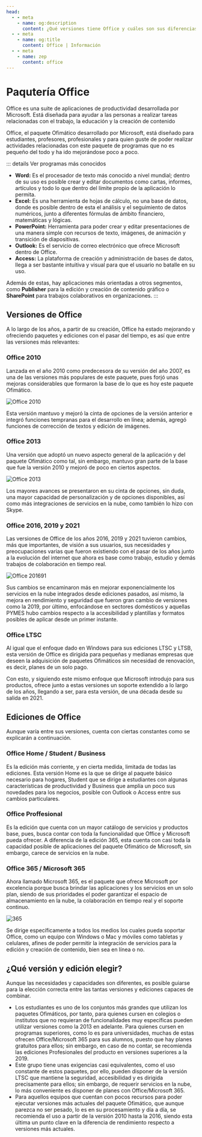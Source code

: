 ```yaml
---
head:
  - - meta
    - name: og:description
      content: ¿Qué versiones tiene Office y cuáles son sus diferencias?
  - - meta
    - name: og:title
      content: Office | Información
  - - meta
    - name: zep
      content: office
---
```


# Paqutería Office

Office es una suite de aplicaciones de productividad desarrollada por Microsoft. Está diseñada para ayudar a las personas a realizar tareas relacionadas con el trabajo, la educación y la creación de contenido

Office, el paquete Ofimático desarrollado por Microsoft, está diseñado para estudiantes, profesores, profesionales y para quien guste de poder realizar actividades relacionadas con este paquete de programas que no es pequeño del todo y ha ido mejorándose poco a poco.

::: details Ver programas más conocidos
* **Word:** Es el procesador de texto más conocido a nivel mundial; dentro de su uso es posible crear y editar documentos como cartas, informes, artículos y todo lo que dentro del límite propio de la aplicación lo permita.
* **Excel:** Es una herramienta de hojas de cálculo, no una base de datos, donde es posible dentro de esta el análisis y el seguimiento de datos numéricos, junto a diferentes fórmulas de ámbito financiero, matemáticas y lógicas.
* **PowerPoint:** Herramienta para poder crear y editar presentaciones de una manera simple con recursos de texto, imágenes, de animación y transición de diapositivas.
* **Outlook:** Es el servicio de correo electrónico que ofrece Microsoft dentro de Office.
* **Access:** La plataforma de creación y administración de bases de datos, llega a ser bastante intuitiva y visual para que el usuario no batalle en su uso.

Además de estas, hay aplicaciones más orientadas a otros segmentos, como **Publisher** para la edición y creación de contenido gráfico o **SharePoint** para trabajos colaborativos en organizaciones.
:::

## Versiones de Office
A lo largo de los años, a partir de su creación, Office ha estado mejorando y ofreciendo paquetes y ediciones con el pasar del tiempo, es así que entre las versiones más relevantes:

### Office 2010
Lanzada en el año 2010 como predecesora de su versión del año 2007, es una de las versiones más populares de este paquete, pues forjó unas mejoras considerables que formaron la base de lo que es hoy este paquete Ofimático.

![Office 2010](/assets/Informacion/office/2010.png)

Esta versión mantuvo y mejoró la cinta de opciones de la versión anterior e integró funciones tempranas para el desarrollo en línea; además, agregó funciones de corrección de textos y edición de imágenes.

### Office 2013
Una versión que adoptó un nuevo aspecto general de la aplicación y del paquete Ofimático como tal, sin embargo, mantuvo gran parte de la base que fue la versión 2010 y mejoró de poco en ciertos aspectos.

![Office 2013](/assets/Informacion/office/2013.png)

Los mayores avances se presentaron en su cinta de opciones, sin duda, una mayor capacidad de personalización y de opciones disponibles, así como más integraciones de servicios en la nube, como también lo hizo con Skype.

### Office 2016, 2019 y 2021
Las versiones de Office de los años 2016, 2019 y 2021 tuvieron cambios, más que importantes, de visión a sus usuarios, sus necesidades y preocupaciones varias que fueron existiendo con el pasar de los años junto a la evolución del internet que ahora es base como trabajo, estudio y demás trabajos de colaboración en tiempo real.

![Office 201691](/assets/Informacion/office/2019.png)

Sus cambios se encaminaron más en mejorar exponencialmente los servicios en la nube integrados desde ediciones pasados, así mismo, la mejora en rendimiento y seguridad que fueron gran cambio de versiones como la 2019, por último, enfocándose en sectores domésticos y aquellas PYMES hubo cambios respecto a la accesibilidad y plantillas y formatos posibles de aplicar desde un primer instante.

### Office LTSC
Al igual que el enfoque dado en Windows para sus ediciones LTSC y LTSB, esta versión de Office es dirigida para pequeñas y medianas empresas que deseen la adquisición de paquetes Ofimáticos sin necesidad de renovación, es decir, planes de un solo pago.

Con esto, y siguiendo este mismo enfoque que Microsoft introdujo para sus productos, ofrece junto a estas versiones un soporte extendido a lo largo de los años, llegando a ser, para esta versión, de una década desde su salida en 2021.


## Ediciones de Office
Aunque varía entre sus versiones, cuenta con ciertas constantes como se explicarán a continuación.

### Office Home / Student / Business
Es la edición más corriente, y en cierta medida, limitada de todas las ediciones. Esta versión Home es la que se dirige al paquete básico necesario para hogares, Student que se dirige a estudiantes con algunas características de productividad y Business que amplía un poco sus novedades para los negocios, posible con Outlook o Access entre sus cambios particulares.

### Office Proffesional
Es la edición que cuenta con un mayor catálogo de servicios y productos base, pues, busca contar con toda la funcionalidad que Office y Microsoft pueda ofrecer. A diferencia de la edición 365, esta cuenta con casi toda la capacidad posible de aplicaciones del paquete Ofimático de Microsoft, sin embargo, carece de servicios en la nube.

### Office 365 / Microsoft 365
Ahora llamado Microsoft 365, es el paquete que ofrece Microsoft por excelencia porque busca brindar las aplicaciones y los servicios en un solo plan, siendo de sus prioridades el poder garantizar el espacio de almacenamiento en la nube, la colaboración en tiempo real y el soporte continuo.

![365](https://cdn-dynmedia-1.microsoft.com/is/image/microsoftcorp/Blade001_Area_Heading-VP5_Desktop_1920x720?resMode=sharp2&op_usm=1.5,0.65,15,0&wid=1920&qlt=75&fit=constrain)

Se dirige específicamente a todos los medios los cuales pueda soportar Office, como un equipo con Windows o Mac y móviles como tabletas y celulares, afines de poder permitir la integración de servicios para la edición y creación de contenido, bien sea en línea o no.

## ¿Qué versión y edición elegir?
Aunque las necesidades y capacidades son diferentes, es posible guiarse para la elección correcta entre las tantas versiones y ediciones capaces de combinar.

* <Badge type="tip" text="Estudiantes" /> Los estudiantes es uno de los conjuntos más grandes que utilizan los paquetes Ofimáticos, por tanto, para quienes cursen en colegios o institutos que no requieran de funcionalidades muy específicas pueden utilizar versiones como la 2013 en adelante. Para quienes cursen en programas superiores, como lo es para universidades, muchas de estas ofrecen Office/Microsoft 365 para sus alumnos, puesto que hay planes gratuitos para ellos; sin embargo, en caso de no contar, se recomienda las ediciones Profesionales del producto en versiones superiores a la 2019.
* <Badge type="warning" text="Empresas, negocios o espacios informaticos" /> Este grupo tiene unas exigencias casi equivalentes, como el uso constante de estos paquetes, por ello, pueden disponer de la versión LTSC que mantiene la seguridad, accesibilidad y es dirigida precisamente para ellos; sin embargo, de requerir servicios en la nube, lo más conveniente es disponer de planes con Office/Microsoft 365.
* <Badge type="danger" text="Equipos de bajo rendimiento" /> Para aquellos equipos que cuentan con pocos recursos para poder ejecutar versiones más actuales del paquete Ofimático, que aunque parezca no ser pesado, lo es en su procesamiento y día a día, se recomienda el uso a partir de la versión 2010 hasta la 2016, siendo esta última un punto clave en la diferencia de rendimiento respecto a versiones más actuales.